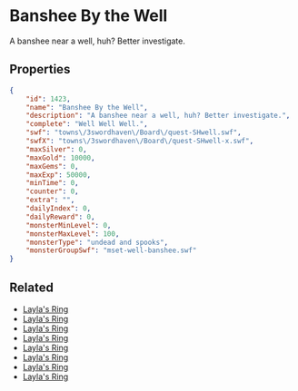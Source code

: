 # Banshee By the Well

A banshee near a well, huh? Better investigate.

## Properties

```json
{
    "id": 1423,
    "name": "Banshee By the Well",
    "description": "A banshee near a well, huh? Better investigate.",
    "complete": "Well Well Well.",
    "swf": "towns\/3swordhaven\/Board\/quest-SHwell.swf",
    "swfX": "towns\/3swordhaven\/Board\/quest-SHwell-x.swf",
    "maxSilver": 0,
    "maxGold": 10000,
    "maxGems": 0,
    "maxExp": 50000,
    "minTime": 0,
    "counter": 0,
    "extra": "",
    "dailyIndex": 0,
    "dailyReward": 0,
    "monsterMinLevel": 0,
    "monsterMaxLevel": 100,
    "monsterType": "undead and spooks",
    "monsterGroupSwf": "mset-well-banshee.swf"
}
```

## Related

- [Layla's Ring](../items/17146-layla-s-ring.md)
- [Layla's Ring](../items/17147-layla-s-ring.md)
- [Layla's Ring](../items/17148-layla-s-ring.md)
- [Layla's Ring](../items/17149-layla-s-ring.md)
- [Layla's Ring](../items/17150-layla-s-ring.md)
- [Layla's Ring](../items/17151-layla-s-ring.md)
- [Layla's Ring](../items/17152-layla-s-ring.md)
- [Layla's Ring](../items/17153-layla-s-ring.md)


